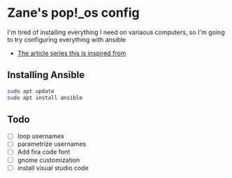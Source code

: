 # Zane's pop!_os config

I'm tired of installing everything I need on variaous computers, so I'm going to try configuring everything with ansible

- [The article series this is inspired from](https://opensource.com/article/18/3/manage-workstation-ansible)

## Installing Ansible

```bash
sudo apt update
sudo apt install ansible
```

## Todo

- [ ] loop usernames
- [ ] parametrize usernames
- [ ] Add fira code font
- [ ] gnome customization
- [ ] install visual studio code
